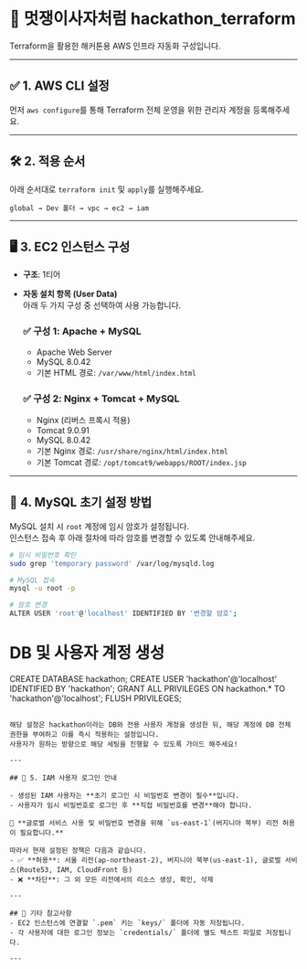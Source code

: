 # 🦁 멋쟁이사자처럼 hackathon_terraform

Terraform을 활용한 해커톤용 AWS 인프라 자동화 구성입니다.

---

## ✅ 1. AWS CLI 설정
먼저 `aws configure`를 통해 Terraform 전체 운영을 위한 관리자 계정을 등록해주세요.

---

## 🛠️ 2. 적용 순서
아래 순서대로 `terraform init` 및 `apply`를 실행해주세요.

```
global → Dev 폴더 → vpc → ec2 → iam
```
---

## 🖥️ 3. EC2 인스턴스 구성

- **구조**: 1티어

- **자동 설치 항목 (User Data)**  
  아래 두 가지 구성 중 선택하여 사용 가능합니다.

  ### ✅ 구성 1: Apache + MySQL
  - Apache Web Server
  - MySQL 8.0.42
  - 기본 HTML 경로: `/var/www/html/index.html`

  ### ✅ 구성 2: Nginx + Tomcat + MySQL
  - Nginx (리버스 프록시 적용)
  - Tomcat 9.0.91
  - MySQL 8.0.42
  - 기본 Nginx 경로: `/usr/share/nginx/html/index.html`
  - 기본 Tomcat 경로: `/opt/tomcat9/webapps/ROOT/index.jsp`

---

## 🔐 4. MySQL 초기 설정 방법

MySQL 설치 시 `root` 계정에 임시 암호가 설정됩니다.  
인스턴스 접속 후 아래 절차에 따라 암호를 변경할 수 있도록 안내해주세요.

```bash
# 임시 비밀번호 확인
sudo grep 'temporary password' /var/log/mysqld.log

# MySQL 접속
mysql -u root -p

# 암호 변경
ALTER USER 'root'@'localhost' IDENTIFIED BY '변경할 암호';
```

# DB 및 사용자 계정 생성
CREATE DATABASE hackathon;
CREATE USER 'hackathon'@'localhost' IDENTIFIED BY 'hackathon';
GRANT ALL PRIVILEGES ON hackathon.* TO 'hackathon'@'localhost';
FLUSH PRIVILEGES;
```

해당 설정은 hackathon이라는 DB와 전용 사용자 계정을 생성한 뒤, 해당 계정에 DB 전체 권한을 부여하고 이를 즉시 적용하는 설정입니다.
사용자가 원하는 방향으로 해당 세팅을 진행할 수 있도록 가이드 해주세요!

---

## 👤 5. IAM 사용자 로그인 안내

- 생성된 IAM 사용자는 **초기 로그인 시 비밀번호 변경이 필수**입니다.
- 사용자가 임시 비밀번호로 로그인 후 **직접 비밀번호를 변경**해야 합니다.

📌 **글로벌 서비스 사용 및 비밀번호 변경을 위해 `us-east-1`(버지니아 북부) 리전 허용이 필요합니다.**

따라서 현재 설정된 정책은 다음과 같습니다.
- ✅ **허용**: 서울 리전(ap-northeast-2), 버지니아 북부(us-east-1), 글로벌 서비스(Route53, IAM, CloudFront 등)
- ❌ **차단**: 그 외 모든 리전에서의 리소스 생성, 확인, 삭제

---

## 📎 기타 참고사항
- EC2 인스턴스에 연결할 `.pem` 키는 `keys/` 폴더에 자동 저장됩니다.
- 각 사용자에 대한 로그인 정보는 `credentials/` 폴더에 별도 텍스트 파일로 저장됩니다.

---